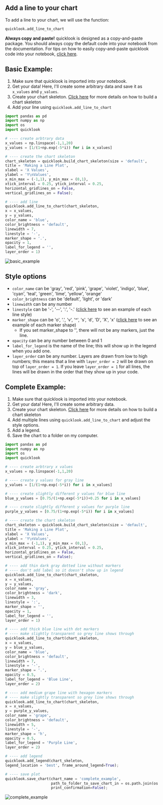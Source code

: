 ## Add a line to your chart
To add a line to your chart, we will use the function:
```python
quicklook.add_line_to_chart
```

**Always copy and paste!** quicklook is designed as a copy-and-paste package. You should always copy the default code into your notebook from the documentation.
For tips on how to easily copy-and-paste quicklook code into your notebook, [click here](https://github.com/alexdsbreslav/quicklook/blob/master/how_to_use_quicklook/copy_and_paste_quicklook_code.md). 

## Basic Example:
1. Make sure that quicklook is imported into your notebook.
2. Get your data! Here, I'll create some arbitrary data and save it as `x_values` and `y_values`.
3. Create your chart skeleton. [Click here](https://github.com/alexdsbreslav/quicklook/blob/master/how_to_use_quicklook/build_chart_skeleton.md) for more details on how to build a chart skeleton
4. Add your line using `quicklook.add_line_to_chart`

```python
import pandas as pd
import numpy as np
import os
import quicklook
```
```python
# ---- create arbtrary data
x_values = np.linspace(-1,1,20)
y_values = [1/(1+np.exp(-5*i)) for i in x_values]

# ---- create the chart skeleton
chart_skeleton = quicklook.build_chart_skeleton(size = 'default',
title = 'Making a Line Plot',
xlabel = 'X Values',
ylabel = 'Y\nValues',
x_min_max = (-1,1), y_min_max = (0,1),
xtick_interval = 0.25, ytick_interval = 0.25,
horizontal_gridlines_on = False,
vertical_gridlines_on = False);

# ---- add line
quicklook.add_line_to_chart(chart_skeleton,
x = x_values,
y = y_values,
color_name = 'blue',
color_brightness = 'default',
linewidth = 7,
linestyle = '-',
marker_shape = '.',
opacity = 1,
label_for_legend = '',
layer_order = 1)
```
![basic_example](https://github.com/alexdsbreslav/quicklook/blob/master/images/plots/line/basic_example.png)
## Style options
- `color_name` can be 'gray', 'red', 'pink', 'grape', 'violet', 'indigo', 'blue', 'cyan', 'teal', 'green', 'lime', 'yellow', 'orange'
- `color_brightness` can be 'default', 'light', or 'dark'
- `linewidth` can be any number
- `linestyle` can be '-', '--', ':', '-.' ([click here](https://matplotlib.org/gallery/lines_bars_and_markers/line_styles_reference.html) to see an example of each line style)
- `marker_shape` can be 'o', '.', 'v', '^', 's', 'd', 'D', 'X', 'x' ([click here](https://matplotlib.org/api/markers_api.html) to see an example of each marker shape)
  - If you set marker_shape to '', there will not be any markers, just the line.
- `opacity` can be any number between 0 and 1
- `label_for_legend` is the name of the line; this will show up in the legend when you add one.
- `layer_order` can be any number. Layers are drawn from low to high numbers; this means that a line with `layer_order = 2` will be drawn on top of `layer_order = 1`. If you leave `layer_order = 1` for all lines, the lines will be drawn in the order that they show up in your code.

## Complete Example:
1. Make sure that quicklook is imported into your notebook.
2. Get your data! Here, I'll create some arbitrary data.
3. Create your chart skeleton. [Click here](https://github.com/alexdsbreslav/quicklook/blob/master/how_to_use_quicklook/build_chart_skeleton.md) for more details on how to build a chart skeleton
4. Add multiple lines using `quicklook.add_line_to_chart` and adjust the style options.
5. Add a legend.
6. Save the chart to a folder on my computer.

```python
import pandas as pd
import numpy as np
import os
import quicklook
```
```python
# ---- create arbtrary x values
x_values = np.linspace(-1,1,20)

# ---- create y values for gray line
y_values = [1/(1+np.exp(-5*i)) for i in x_values]

# ---- create slightly different y values for blue line
blue_y_values = [0.75/(1+np.exp(-5*i))+0.25 for i in x_values]

# ---- create slightly different y values for purple line
purple_y_values = [0.75/(1+np.exp(-5*i)) for i in x_values]

# ---- create the chart skeleton
chart_skeleton = quicklook.build_chart_skeleton(size = 'default',
title = 'Making a Line Plot',
xlabel = 'X Values',
ylabel = 'Y\nValues',
x_min_max = (-1,1), y_min_max = (0,1),
xtick_interval = 0.25, ytick_interval = 0.25,
horizontal_gridlines_on = False,
vertical_gridlines_on = False);

# ---- add thin dark gray dotted line without markers
# ---- don't add label so it doesn't show up in legend
quicklook.add_line_to_chart(chart_skeleton,
x = x_values,
y = y_values,
color_name = 'gray',
color_brightness = 'dark',
linewidth = 3,
linestyle = ':',
marker_shape = '',
opacity = 1,
label_for_legend = '',
layer_order = 1)

# ---- add thick blue line with dot markers
# ---- make slightly transparent so grey line shows through
quicklook.add_line_to_chart(chart_skeleton,
x = x_values,
y = blue_y_values,
color_name = 'blue',
color_brightness = 'default',
linewidth = 7,
linestyle = '-',
marker_shape = '.',
opacity = 0.5,
label_for_legend = 'Blue Line',
layer_order = 2)

# ---- add medium grape line with hexagon markers
# ---- make slightly transparent so grey line shows through
quicklook.add_line_to_chart(chart_skeleton,
x = x_values,
y = purple_y_values,
color_name = 'grape',
color_brightness = 'default',
linewidth = 5,
linestyle = '-',
marker_shape = 'h',
opacity = 0.5,
label_for_legend = 'Purple Line',
layer_order = 2)

# ---- add legend
quicklook.add_legend(chart_skeleton,
legend_location = 'best', frame_around_legend=True);

# ---- save plot
quicklook.save_chart(chart_name = 'complete_example', 
                     path_to_folder_to_save_chart_in = os.path.join(os.path.abspath('images'), 'plots', 'line'),
                     print_confirmation=False);
```
![complete_example](https://github.com/alexdsbreslav/quicklook/blob/master/images/plots/line/complete_example.png)
